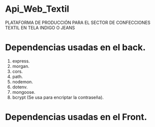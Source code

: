 # Api_Web_Textil
PLATAFORMA DE PRODUCCIÓN PARA EL SECTOR DE CONFECCIONES TEXTIL EN TELA INDIGO  O JEANS

# Dependencias usadas en el back.
1) express.
2) morgan.
3) cors.
4) path.
5) nodemon.
6) dotenv.
7) mongoose.
8) bcrypt (Se usa para encriptar la contraseña).

# Dependencias usadas en el Front.

